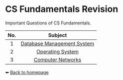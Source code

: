 # CS Fundamentals Revision

Important Questions of CS Fundamentals.

| No. |                 Subject                 |
| :-: | :-------------------------------------: |
|  1  | [Database Management System](./DBMS.md) |
|  2  |       [Operating System](./OS.md)       |
|  3  |      [Computer Networks](./CN.md)       |

⬅️ [Back to homepage](/README.md)
